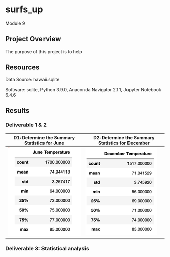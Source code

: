# surfs_up
Module 9

## Project Overview
The purpose of this project is to help 

## Resources
Data Source: hawaii.sqlite

Software: sqlite, Python 3.9.0, Anaconda Navigator 2.1.1, Jupyter Notebook 6.4.6

## Results
### Deliverable 1 & 2
| D1: Determine the Summary Statistics for June | D2: Determine the Summary Statistics for December |
| --- | --- |
| <img src="images/img1.png"> | <img src="images/img2.png" width="93%" height="93%"> | 

### Deliverable 3: Statistical analysis 
